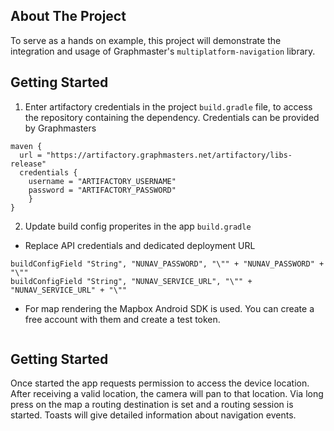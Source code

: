 ## About The Project

To serve as a hands on example, this project will demonstrate the integration and usage of Graphmaster's `multiplatform-navigation` library.

## Getting Started

1. Enter artifactory credentials in the project `build.gradle` file, to access the repository containing the dependency. Credentials can be provided by Graphmasters

```
maven {
  url = "https://artifactory.graphmasters.net/artifactory/libs-release"
  credentials {
    username = "ARTIFACTORY_USERNAME"
    password = "ARTIFACTORY_PASSWORD"
    }
}
```

2. Update build config properites in the app `build.gradle`


* Replace API credentials and dedicated deployment URL
```buildConfigField "String", "NUNAV_USERNAME", "\"" + "NUNAV_USERNAME" + "\""
buildConfigField "String", "NUNAV_PASSWORD", "\"" + "NUNAV_PASSWORD" + "\""
buildConfigField "String", "NUNAV_SERVICE_URL", "\"" + "NUNAV_SERVICE_URL" + "\""
```

* For map rendering the Mapbox Android SDK is used. You can create a free account with them and create a test token.
```buildConfigField "String", "MAPBOX_TOKEN", "\"" + "MAPBOX_TOKEN" + "\""
```

## Getting Started
Once started the app requests permission to access the device location. After receiving a valid location, the camera will pan to that location.
Via long press on the map a routing destination is set and a routing session is started. Toasts will give detailed information about navigation events.
